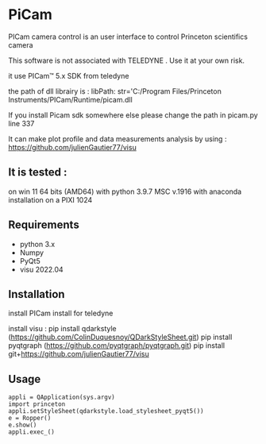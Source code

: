 # PiCam

PICam camera control is an user interface to control Princeton  scientifics camera 

This software is not associated with TELEDYNE . Use it at your own risk.

it use 
PICam™ 5.x SDK from teledyne

the path of dll librairy is :
libPath: str='C:/Program Files/Princeton Instruments/PICam/Runtime/picam.dll

If you install Picam sdk somewhere else please change the path in picam.py line 337


It can make plot profile and data measurements analysis by using :
https://github.com/julienGautier77/visu
## It is tested :
on win 11 64 bits (AMD64) 
with python 3.9.7 MSC v.1916 with anaconda installation
on a PIXI 1024 

## Requirements
*   python 3.x
*   Numpy
*   PyQt5
*   visu 2022.04

## Installation
install PICam install for teledyne



install visu :
pip install qdarkstyle (https://github.com/ColinDuquesnoy/QDarkStyleSheet.git)
pip install pyqtgraph (https://github.com/pyqtgraph/pyqtgraph.git)
pip install git+https://github.com/julienGautier77/visu



## Usage

    appli = QApplication(sys.argv)
    import princeton
    appli.setStyleSheet(qdarkstyle.load_stylesheet_pyqt5())
    e = Ropper()  
    e.show()
    appli.exec_()      
